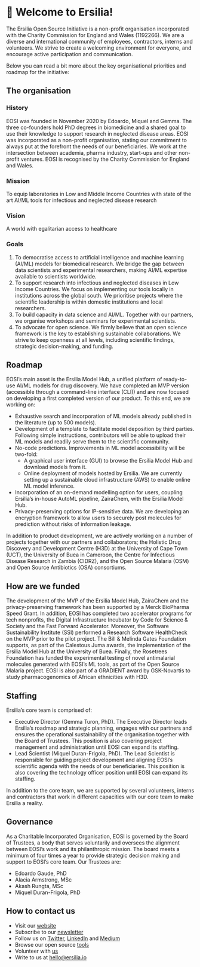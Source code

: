 # 🤗 Welcome to Ersilia!

The Ersilia Open Source Initiative is a non-profit organisation incorporated with the Charity Commission for England and Wales (1192266). We are a diverse and international community of employees, contractors, interns and volunteers. We strive to create a welcoming environment for everyone, and encourage active participation and communication.

Below you can read a bit more about the key organisational priorities and roadmap for the initiative:

## The organisation

### History

EOSI was founded in November 2020 by Edoardo, Miquel and Gemma. The three co-founders hold PhD degrees in biomedicine and a shared goal to use their knowledge to support research in neglected disease areas. EOSI was incorporated as a non-profit organisation, stating our commitment to always put at the forefront the needs of our beneficiaries. We work at the intersection between academia, pharma industry, start-ups and other non-profit ventures. EOSI is recognised by the Charity Commission for England and Wales.

### Mission

To equip laboratories in Low and Middle Income Countries with state of the art AI/ML tools for infectious and neglected disease research

### Vision

A world with egalitarian access to healthcare

### Goals

1. To democratise access to artificial intelligence and machine learning (AI/ML) models for biomedical research. We bridge the gap between data scientists and experimental researchers, making AI/ML expertise available to scientists worldwide.&#x20;
2. To support research into infectious and neglected diseases in Low Income Countries. We focus on implementing our tools locally in institutions across the global south. We prioritise projects where the scientific leadership is within domestic institutions and local researchers.&#x20;
3. To build capacity in data science and AI/ML. Together with our partners, we organise workshops and seminars for experimental scientists.&#x20;
4. To advocate for open science. We firmly believe that an open science framework is the key to establishing sustainable collaborations. We strive to keep openness at all levels, including scientific findings, strategic decision-making, and funding.

## Roadmap

EOSI’s main asset is the Ersilia Model Hub, a unified platform of ready-to-use AI/ML models for drug discovery. We have completed an MVP version (accessible through a command-line interface (CLI)) and are now focused on developing a first completed version of our product. To this end, we are working on:&#x20;

* Exhaustive search and incorporation of ML models already published in the literature (up to 500 models).&#x20;
* Development of a template to facilitate model deposition by third parties. Following simple instructions, contributors will be able to upload their ML models and readily serve them to the scientific community.&#x20;
* No-code predictions. Improvements in ML model accessibility will be two-fold:&#x20;
  * A graphical user interface (GUI) to browse the Ersilia Model Hub and download models from it.&#x20;
  * Online deployment of models hosted by Ersilia. We are currently setting up a sustainable cloud infrastructure (AWS) to enable online ML model inference.&#x20;
* Incorporation of an on-demand modelling option for users, coupling Ersilia’s in-house AutoML pipeline, ZairaChem, with the Ersilia Model Hub.&#x20;
* Privacy-preserving options for IP-sensitive data. We are developing an encryption framework to allow users to securely post molecules for prediction without risks of information leakage.&#x20;

In addition to product development, we are actively working on a number of projects together with our partners and collaborators; the Holistic Drug Discovery and Development Centre (H3D) at the University of Cape Town (UCT), the University of Buea in Cameroon, the Centre for Infectious Disease Research in Zambia (CIDRZ), and the Open Source Malaria (OSM) and Open Source Antibiotics (OSA) consortiums.

## How are we funded

The development of the MVP of the Ersilia Model Hub, ZairaChem and the privacy-preserving framework has been supported by a Merck BioPharma Speed Grant. In addition, EOSI has completed two accelerator programs for tech nonprofits, the Digital Infrastructure Incubator by Code for Science & Society and the Fast Forward Accelerator. Moreover, the Software Sustainability Institute (SSI) performed a Research Software HealthCheck on the MVP prior to the pilot project. The Bill & Melinda Gates Foundation supports, as part of the Calestous Juma awards, the implementation of the Ersilia Model Hub at the University of Buea. Finally, the Rosetrees Foundation has funded the experimental testing of novel antimalarial molecules generated with EOSI’s ML tools, as part of the Open Source Malaria project. EOSI is also part of a GRADIENT award by GSK-Novartis to study pharmacogenomics of African ethnicities with H3D.

## Staffing

Ersilia’s core team is comprised of:&#x20;

* Executive Director (Gemma Turon, PhD). The Executive Director leads Ersilia’s roadmap and strategic planning, engages with our partners and ensures the operational sustainability of the organisation together with the Board of Trustees. This position is also covering project management and administration until EOSI can expand its staffing.&#x20;
* Lead Scientist (Miquel Duran-Frigola, PhD). The Lead Scientist is responsible for guiding project development and aligning EOSI’s scientific agenda with the needs of our beneficiaries. This position is also covering the technology officer position until EOSI can expand its staffing.&#x20;

In addition to the core team, we are supported by several volunteers, interns and contractors that work in different capacities with our core team to make Ersilia a reality.

## Governance

As a Charitable Incorporated Organisation, EOSI is governed by the Board of Trustees, a body that serves voluntarily and oversees the alignment between EOSI’s work and its philanthropic mission. The board meets a minimum of four times a year to provide strategic decision making and support to EOSI’s core team. Our Trustees are:&#x20;

* Edoardo Gaude, PhD&#x20;
* Alacia Armstrong, MSc&#x20;
* Akash Rungta, MSc&#x20;
* Miquel Duran-Frigola, PhD

## How to contact us

* Visit our [website](https://ersilia.io)
* Subscribe to our [newsletter](http://eepurl.com/hkX1sH)
* Follow us on [Twitter](https://twitter.com/ersiliaio), [LinkedIn](https://linkedin.com/company/ersiliaio) and [Medium](https://medium.com/ersiliaio)
* Browse our open source [tools](https://github.com/ersilia-os)
* Volunteer with [us](https://www.ersilia.io/volunteer)
* Write to us at [hello@ersilia.io](mailto:hello@ersilia.io)

